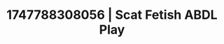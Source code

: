 ---
categories:
- Fantasy surrender
- Curvy bodies
- Voyeur fantasy
- Soft domination
- Interactive NSFW
image: /assets/images/1747788308056.jpg
layout: post
seo:
  description: Featured content with exclusive ABDL Play, Scat Fetish. HD images available.
  keywords: ABDL Play, Scat Fetish
  og_image: /assets/images/1747788308056.jpg
  schema_type: VisualArtwork
tags:
- ABDL Play
- Scat Fetish
- '#1747788308056'
title: 1747788308056 | Scat Fetish ABDL Play
---